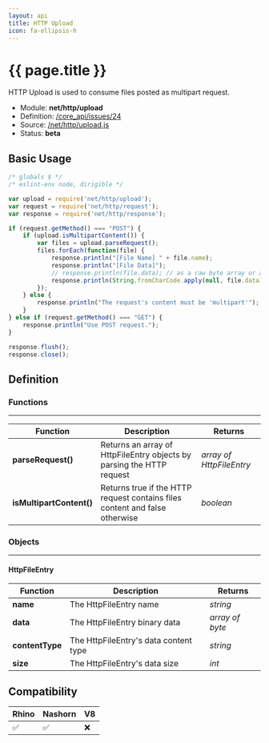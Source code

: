 ```yaml
---
layout: api
title: HTTP Upload
icon: fa-ellipsis-h
---
```


{{ page.title }}
===

HTTP Upload is used to consume files posted as multipart request.

- Module: **net/http/upload**
- Definition: [/core_api/issues/24](https://github.com/dirigiblelabs/core_api/issues/24)
- Source: [/net/http/upload.js](https://github.com/dirigiblelabs/core_api/blob/master/core_api/ScriptingServices/net/http/upload.js)
- Status: **beta**

Basic Usage
---

```javascript
/* globals $ */
/* eslint-env node, dirigible */

var upload = require('net/http/upload');
var request = require('net/http/request');
var response = require('net/http/response');

if (request.getMethod() === "POST") {
	if (upload.isMultipartContent()) {
		var files = upload.parseRequest();
		files.forEach(function(file) {
			response.println("[File Name] " + file.name);
			response.println("[File Data]");
			// response.println(file.data); // as a raw byte array or as a string below
			response.println(String.fromCharCode.apply(null, file.data));
		});
	} else {
		response.println("The request's content must be 'multipart'");
	}
} else if (request.getMethod() === "GET") {
	response.println("Use POST request.");
}

response.flush();
response.close();
```



Definition
---

### Functions

---

Function     | Description | Returns
------------ | ----------- | --------
**parseRequest()**   | Returns an array of HttpFileEntry objects by parsing the HTTP request | *array of HttpFileEntry*
**isMultipartContent()**   | Returns true if the HTTP request contains files content and false otherwise | *boolean*



### Objects

---

#### HttpFileEntry


Function     | Description | Returns
------------ | ----------- | --------
**name**   | The HttpFileEntry name | *string*
**data**   | The HttpFileEntry binary data | *array of byte*
**contentType**   | The HttpFileEntry's data content type | *string*
**size**   | The HttpFileEntry's data size | *int*




Compatibility
---

Rhino | Nashorn | V8
----- | ------- | --------
 ✅  | ✅  | ❌
